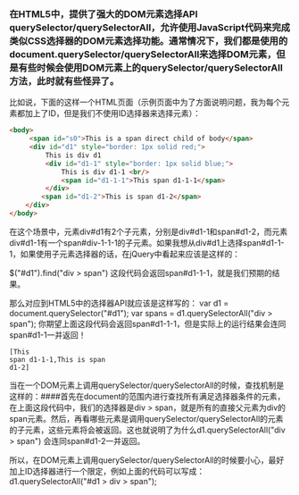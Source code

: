 ### 在HTML5中，提供了强大的DOM元素选择API querySelector/querySelectorAll，允许使用JavaScript代码来完成类似CSS选择器的DOM元素选择功能。通常情况下，我们都是使用的document.querySelector/querySelectorAll来选择DOM元素，但是有些时候会使用DOM元素上的querySelector/querySelectorAll方法，此时就有些怪异了。
比如说，下面的这样一个HTML页面（示例页面中为了方面说明问题，我为每个元素都加上了ID，但是我们不使用ID选择器来选择元素）：

 ```html
 <body>
      <span id="s0">This is a span direct child of body</span>
      <div id="d1" style="border: 1px solid red;">
          This is div d1
          <div id="d1-1" style="border: 1px solid blue;">
              This is div d1-1 <br/>
              <span id="d1-1-1">This span d1-1-1</span> 
          </div>
         <span id="d1-2">This is span d1-2</span>
     </div>
 </body>
 ```
在这个场景中，元素div#d1有2个子元素，分别是div#d1-1和span#d1-2，而元素div#d1-1有一个span#div-1-1-1的子元素。如果我想从div#d1上选择span#d1-1-1，如果使用子元素选择器的话，在jQuery中看起来应该是这样的：

$("#d1").find("div > span")
这段代码会返回span#d1-1-1，就是我们预期的结果。

那么对应到HTML5中的选择器API就应该是这样写的：
var d1 = document.querySelector("#d1");
var spans = d1.querySelectorAll("div > span");
你期望上面这段代码会返回span#d1-1-1，但是实际上的运行结果会连同span#d1-1一并返回！<pre><code>[<span id="d1-1-1">This span d1-1-1</span>,<span id="d1-2">This is span d1-2</span>]</code></pre>
当在一个DOM元素上调用querySelector/querySelectorAll的时候，查找机制是这样的：####首先在document的范围内进行查找所有满足选择器条件的元素，在上面这段代码中，我们的选择器是div > span，就是所有的直接父元素为div的span元素。然后，再看哪些元素是调用querySelector/querySelectorAll的元素的子元素，这些元素将会被返回。这也就说明了为什么d1.querySelectorAll("div > span") 会连同span#d1-2一并返回。

所以，在DOM元素上调用querySelector/querySelectorAll的时候要小心，最好加上ID选择器进行一个限定，例如上面的代码可以写成：
d1.querySelectorAll("#d1 > div > span");
